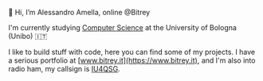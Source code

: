 👋 Hi, I’m Alessandro Amella, online @Bitrey

I'm currently studying [Computer Science](https://cs.unibo.it/) at the University of Bologna (Unibo) 🇮🇹

I like to build stuff with code, here you can find some of my projects. I have a serious portfolio at [www.bitrey.it](https://www.bitrey.it), and I'm also into radio ham, my callsign is [IU4QSG](https://www.qrz.com/db/IU4QSG).
